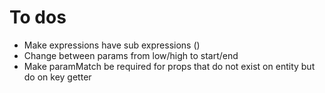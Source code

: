 # To dos

- Make expressions have sub expressions ()
- Change between params from low/high to start/end
- Make paramMatch be required for props that do not exist on entity but do on key getter
